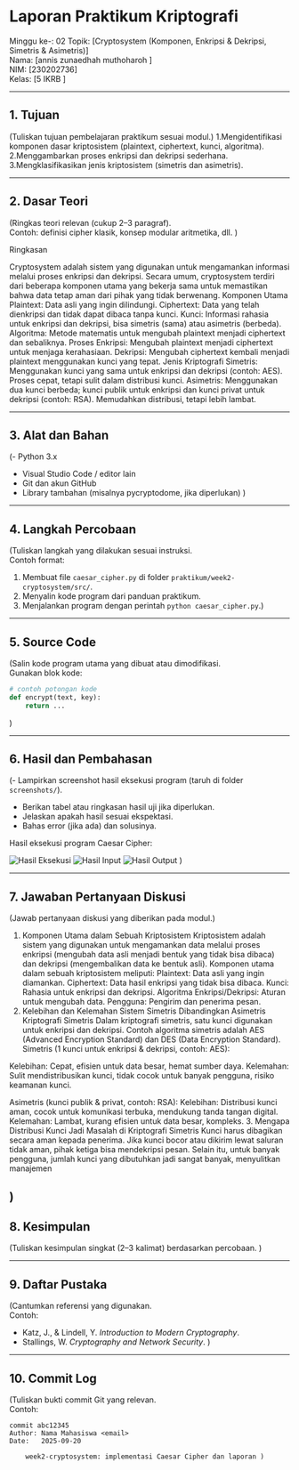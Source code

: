 # Laporan Praktikum Kriptografi
Minggu ke-: 02
Topik: [Cryptosystem (Komponen, Enkripsi & Dekripsi, Simetris & Asimetris)]  
Nama: [annis zunaedhah muthoharoh ]  
NIM: [230202736]  
Kelas: [5 IKRB ]  

---

## 1. Tujuan
(Tuliskan tujuan pembelajaran praktikum sesuai modul.)
1.Mengidentifikasi komponen dasar kriptosistem (plaintext, ciphertext, kunci, algoritma).
2.Menggambarkan proses enkripsi dan dekripsi sederhana.
3.Mengklasifikasikan jenis kriptosistem (simetris dan asimetris).

---

## 2. Dasar Teori
(Ringkas teori relevan (cukup 2–3 paragraf).  
Contoh: definisi cipher klasik, konsep modular aritmetika, dll.  )

Ringkasan


Cryptosystem adalah sistem yang digunakan untuk mengamankan informasi melalui proses enkripsi dan dekripsi. Secara umum, cryptosystem terdiri dari beberapa komponen utama yang bekerja sama untuk memastikan bahwa data tetap aman dari pihak yang tidak berwenang.
Komponen Utama
Plaintext: Data asli yang ingin dilindungi.
Ciphertext: Data yang telah dienkripsi dan tidak dapat dibaca tanpa kunci.
Kunci: Informasi rahasia untuk enkripsi dan dekripsi, bisa simetris (sama) atau asimetris (berbeda).
Algoritma: Metode matematis untuk mengubah plaintext menjadi ciphertext dan sebaliknya.
Proses
Enkripsi: Mengubah plaintext menjadi ciphertext untuk menjaga kerahasiaan.
Dekripsi: Mengubah ciphertext kembali menjadi plaintext menggunakan kunci yang tepat.
Jenis Kriptografi
Simetris: Menggunakan kunci yang sama untuk enkripsi dan dekripsi (contoh: AES). Proses cepat, tetapi sulit dalam distribusi kunci.
Asimetris: Menggunakan dua kunci berbeda; kunci publik untuk enkripsi dan kunci privat untuk dekripsi (contoh: RSA). Memudahkan distribusi, tetapi lebih lambat.

---

## 3. Alat dan Bahan
(- Python 3.x  
- Visual Studio Code / editor lain  
- Git dan akun GitHub  
- Library tambahan (misalnya pycryptodome, jika diperlukan)  )

---

## 4. Langkah Percobaan
(Tuliskan langkah yang dilakukan sesuai instruksi.  
Contoh format:
1. Membuat file `caesar_cipher.py` di folder `praktikum/week2-cryptosystem/src/`.
2. Menyalin kode program dari panduan praktikum.
3. Menjalankan program dengan perintah `python caesar_cipher.py`.)

---

## 5. Source Code
(Salin kode program utama yang dibuat atau dimodifikasi.  
Gunakan blok kode:

```python
# contoh potongan kode
def encrypt(text, key):
    return ...
```
)

---

## 6. Hasil dan Pembahasan
(- Lampirkan screenshot hasil eksekusi program (taruh di folder `screenshots/`).  
- Berikan tabel atau ringkasan hasil uji jika diperlukan.  
- Jelaskan apakah hasil sesuai ekspektasi.  
- Bahas error (jika ada) dan solusinya. 

Hasil eksekusi program Caesar Cipher:

![Hasil Eksekusi](screenshots/output.png)
![Hasil Input](screenshots/input.png)
![Hasil Output](screenshots/output.png)
)

---

## 7. Jawaban Pertanyaan Diskusi
(Jawab pertanyaan diskusi yang diberikan pada modul.)  
1. Komponen Utama dalam Sebuah Kriptosistem
Kriptosistem adalah sistem yang digunakan untuk mengamankan data melalui proses enkripsi (mengubah data asli menjadi bentuk yang tidak bisa dibaca) dan dekripsi (mengembalikan data ke bentuk asli). Komponen utama dalam sebuah kriptosistem meliputi:
Plaintext: Data asli yang ingin diamankan.
Ciphertext: Data hasil enkripsi yang tidak bisa dibaca.
Kunci: Rahasia untuk enkripsi dan dekripsi.
Algoritma Enkripsi/Dekripsi: Aturan untuk mengubah data.
Pengguna: Pengirim dan penerima pesan.
2. Kelebihan dan Kelemahan Sistem Simetris Dibandingkan Asimetris
Kriptografi Simetris
Dalam kriptografi simetris, satu kunci digunakan untuk enkripsi dan dekripsi. Contoh algoritma simetris adalah AES (Advanced Encryption Standard) dan DES (Data Encryption Standard).
Simetris (1 kunci untuk enkripsi & dekripsi, contoh: AES):

  Kelebihan: Cepat, efisien untuk data besar, hemat sumber daya.
  Kelemahan: Sulit mendistribusikan kunci, tidak cocok untuk banyak pengguna, risiko keamanan kunci.

Asimetris (kunci publik & privat, contoh: RSA):
  Kelebihan: Distribusi kunci aman, cocok untuk komunikasi terbuka, mendukung tanda tangan digital.
  Kelemahan: Lambat, kurang efisien untuk data besar, kompleks.
3. Mengapa Distribusi Kunci Jadi Masalah di Kriptografi Simetris
Kunci harus dibagikan secara aman kepada penerima. Jika kunci bocor atau dikirim lewat saluran tidak aman, pihak ketiga bisa mendekripsi pesan. Selain itu, untuk banyak pengguna, jumlah kunci yang dibutuhkan jadi sangat banyak, menyulitkan manajemen


)
---

## 8. Kesimpulan
(Tuliskan kesimpulan singkat (2–3 kalimat) berdasarkan percobaan.  )

---

## 9. Daftar Pustaka
(Cantumkan referensi yang digunakan.  
Contoh:  
- Katz, J., & Lindell, Y. *Introduction to Modern Cryptography*.  
- Stallings, W. *Cryptography and Network Security*.  )

---

## 10. Commit Log
(Tuliskan bukti commit Git yang relevan.  
Contoh:
```
commit abc12345
Author: Nama Mahasiswa <email>
Date:   2025-09-20

    week2-cryptosystem: implementasi Caesar Cipher dan laporan )
```
